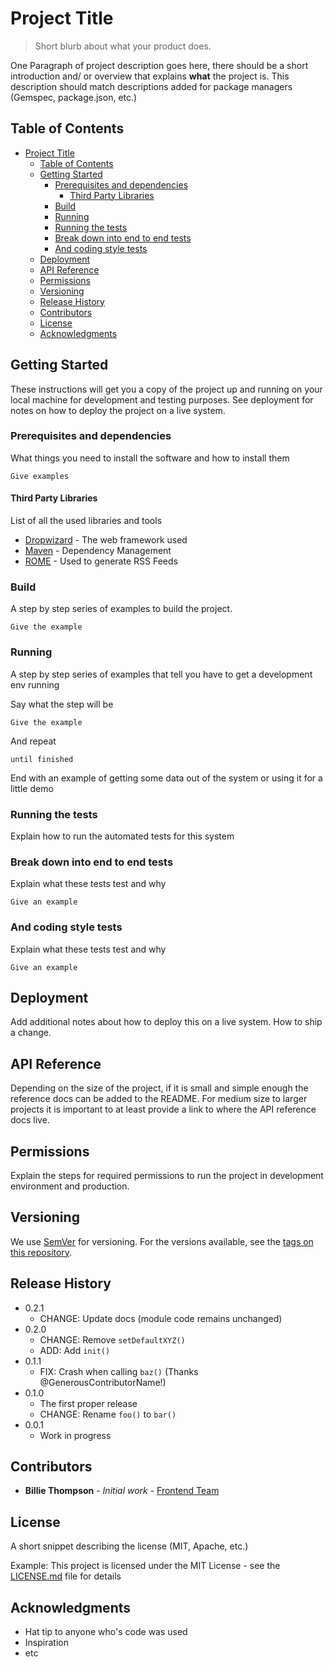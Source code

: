 # Project Title
> Short blurb about what your product does.

One Paragraph of project description goes here, there should be a short introduction and/ or overview that explains **what** the project is. This description should match descriptions added for package managers (Gemspec, package.json, etc.)





## Table of Contents

- [Project Title](#)
	- [Table of Contents](#)
	- [Getting Started](#)
		- [Prerequisites and dependencies](#)
			- [Third Party Libraries](#)
		- [Build](#)
		- [Running](#)
		- [Running the tests](#)
		- [Break down into end to end tests](#)
		- [And coding style tests](#)
	- [Deployment](#)
	- [API Reference](#)
	- [Permissions](#)
	- [Versioning](#)
	- [Release History](#)
	- [Contributors](#)
	- [License](#)
	- [Acknowledgments](#Acknowledgments)





## Getting Started

These instructions will get you a copy of the project up and running on your local machine for development and testing purposes. See deployment for notes on how to deploy the project on a live system.




### Prerequisites and dependencies 

What things you need to install the software and how to install them

```
Give examples
``` 

#### Third Party Libraries
List of all the used libraries and tools 

* [Dropwizard](http://www.dropwizard.io/1.0.2/docs/) - The web framework used
* [Maven](https://maven.apache.org/) - Dependency Management
* [ROME](https://rometools.github.io/rome/) - Used to generate RSS Feeds



### Build
A step by step series of examples to build the project.

```
Give the example
```



### Running

A step by step series of examples that tell you have to get a development env running

Say what the step will be

```
Give the example
```

And repeat

```
until finished
```

End with an example of getting some data out of the system or using it for a little demo



### Running the tests

Explain how to run the automated tests for this system




### Break down into end to end tests

Explain what these tests test and why

```
Give an example
```



### And coding style tests

Explain what these tests test and why

```
Give an example
```






## Deployment

Add additional notes about how to deploy this on a live system.
How to ship a change.






## API Reference

Depending on the size of the project, if it is small and simple enough the reference docs can be added to the README. For medium size to larger projects it is important to at least provide a link to where the API reference docs live.





## Permissions
Explain the steps for required permissions to run the project in development environment and production.





## Versioning

We use [SemVer](http://semver.org/) for versioning. For the versions available, see the [tags on this repository](https://github.com/your/project/tags). 





## Release History

* 0.2.1
    * CHANGE: Update docs (module code remains unchanged)
* 0.2.0
    * CHANGE: Remove `setDefaultXYZ()`
    * ADD: Add `init()`
* 0.1.1
    * FIX: Crash when calling `baz()` (Thanks @GenerousContributorName!)
* 0.1.0
    * The first proper release
    * CHANGE: Rename `foo()` to `bar()`
* 0.0.1
    * Work in progress





## Contributors

* **Billie Thompson** - *Initial work* - [Frontend Team](https://MavajSunCo.com/frontend)





## License
A short snippet describing the license (MIT, Apache, etc.)

Example: This project is licensed under the MIT License - see the [LICENSE.md](LICENSE.md) file for details





## Acknowledgments

* Hat tip to anyone who's code was used
* Inspiration
* etc





